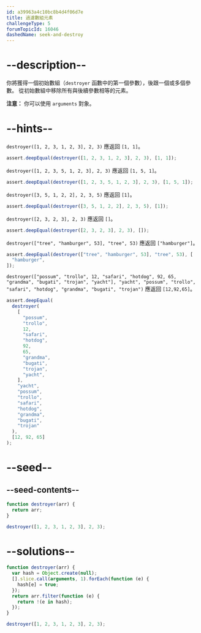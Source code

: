 ```yaml
---
id: a39963a4c10bc8b4d4f06d7e
title: 過濾數組元素
challengeType: 5
forumTopicId: 16046
dashedName: seek-and-destroy
---
```


# --description--

你將獲得一個初始數組（`destroyer` 函數中的第一個參數），後跟一個或多個參數。 從初始數組中移除所有與後續參數相等的元素。

**注意：** 你可以使用 `arguments` 對象。

# --hints--

`destroyer([1, 2, 3, 1, 2, 3], 2, 3)` 應返回 `[1, 1]`。

```js
assert.deepEqual(destroyer([1, 2, 3, 1, 2, 3], 2, 3), [1, 1]);
```

`destroyer([1, 2, 3, 5, 1, 2, 3], 2, 3)` 應返回 `[1, 5, 1]`。

```js
assert.deepEqual(destroyer([1, 2, 3, 5, 1, 2, 3], 2, 3), [1, 5, 1]);
```

`destroyer([3, 5, 1, 2, 2], 2, 3, 5)` 應返回 `[1]`。

```js
assert.deepEqual(destroyer([3, 5, 1, 2, 2], 2, 3, 5), [1]);
```

`destroyer([2, 3, 2, 3], 2, 3)` 應返回 `[]`。

```js
assert.deepEqual(destroyer([2, 3, 2, 3], 2, 3), []);
```

`destroyer(["tree", "hamburger", 53], "tree", 53)` 應返回 `["hamburger"]`。

```js
assert.deepEqual(destroyer(["tree", "hamburger", 53], "tree", 53), [
  "hamburger",
]);
```

`destroyer(["possum", "trollo", 12, "safari", "hotdog", 92, 65, "grandma", "bugati", "trojan", "yacht"], "yacht", "possum", "trollo", "safari", "hotdog", "grandma", "bugati", "trojan")` 應返回 `[12,92,65]`。

```js
assert.deepEqual(
  destroyer(
    [
      "possum",
      "trollo",
      12,
      "safari",
      "hotdog",
      92,
      65,
      "grandma",
      "bugati",
      "trojan",
      "yacht",
    ],
    "yacht",
    "possum",
    "trollo",
    "safari",
    "hotdog",
    "grandma",
    "bugati",
    "trojan"
  ),
  [12, 92, 65]
);
```

# --seed--

## --seed-contents--

```js
function destroyer(arr) {
  return arr;
}

destroyer([1, 2, 3, 1, 2, 3], 2, 3);
```

# --solutions--

```js
function destroyer(arr) {
  var hash = Object.create(null);
  [].slice.call(arguments, 1).forEach(function (e) {
    hash[e] = true;
  });
  return arr.filter(function (e) {
    return !(e in hash);
  });
}

destroyer([1, 2, 3, 1, 2, 3], 2, 3);
```
